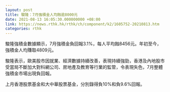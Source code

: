 ```yaml
---
layout: post
title: 駿隆：7月強積金人均蝕逾8000元
date: 2021-08-13 16:05:30.000000000 +08:00
link: https://news.rthk.hk/rthk/ch/component/k2/1605752-20210813.htm
categories: rthk
---
```


駿隆強積金數據顯示，7月強積金負回報3.1%，每人平均蝕8456元。年初至今，強積金人均賺取4809元。

駿隆表示，歐美股市因就業、經濟數據持續改善，表現持續強勁，香港及內地股市受當局不斷加大對科網公司、房地產及教育等行業的監管，令表現失色，7月整體強積金市場出現負回報。

上月香港股票基金和大中華股票基金，分別錄得負10%和負9.6%回報。
